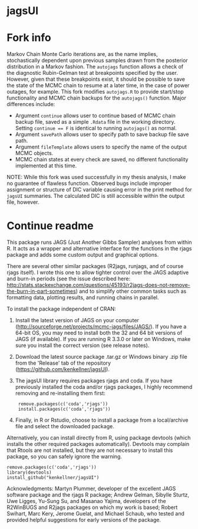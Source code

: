 jagsUI
==========

# Fork info

Markov Chain Monte Carlo iterations are, as the name implies, stochastically dependent upon previous samples drawn from the posterior distribution in a Markov fashion. The `autojags` function allows a check of the diagnostic Rubin-Gelman test at breakpoints specified by the user. However, given that these breakpoints exist, it should be possible to save the state of the MCMC chain to resume at a later time, in the case of power outages, for example. This fork modifies `autojags.R` to provide start/stop functionality and MCMC chain backups for the `autojags()` function. Major differences include:

* Argument `continue` allows user to continue based of MCMC chain backup file, saved as a simple `.Rdata` file in the working directory. Setting `continue == F` is identical to running `autojags()` as normal.
* Argument `savePath` allows user to specify path to save backup file save path.
* Argument `fileTemplate` allows users to specify the name of the output MCMC objects.
* MCMC chain states at every check are saved, no different functionality implemented at this time.

NOTE: While this fork was used successfully in my thesis analysis, I make no guarantee of flawless function. Observed bugs include improper assignment or structure of DIC variable causing error in the print method for `jagsUI` summaries. The calculated DIC is still accessible within the output file, however.

# Continue readme

This package runs JAGS (Just Another Gibbs Sampler) analyses from within R. It acts as a wrapper and alternative interface for the functions in the rjags package and adds some custom output and graphical options. 

There are several other similar packages (R2jags, runjags, and of course rjags itself). I wrote this one to allow tighter control over the JAGS adaptive and burn-in periods (see the issue described here: http://stats.stackexchange.com/questions/45193/r2jags-does-not-remove-the-burn-in-part-sometimes) and to simplify other common tasks such as formatting data, plotting results, and running chains in parallel.

To install the package independent of CRAN:

1. Install the latest version of JAGS on your computer (http://sourceforge.net/projects/mcmc-jags/files/JAGS/). If you have a 64-bit OS, you may need to install both the 32 and 64 bit versions of JAGS (if available). If you are running R 3.3.0 or later on Windows, make sure you install the correct version (see release notes).
2. Download the latest source package .tar.gz or Windows binary .zip file from the 'Release' tab of the repository (https://github.com/kenkellner/jagsUI). 
3. The jagsUI library requires packages rjags and coda. If you have previously installed the coda and/or rjags packages, I highly recommend removing and re-installing them first:

        remove.packages(c('coda','rjags'))
        install.packages(c('coda','rjags'))
4. Finally, in R or Rstudio, choose to install a package from a local/archive file and select the downloaded package.

Alternatively, you can install directly from R, using package devtools (which installs the other required packages automatically). Devtools may complain that Rtools are not installed, but they are not necessary to install this package, so you can safely ignore the warning.
```
remove.packages(c('coda','rjags'))
library(devtools)
install_github("kenkellner/jagsUI")
```
Acknowledgments: Martyn Plummer, developer of the excellent JAGS software package and the rjags R package;  Andrew Gelman, Sibylle Sturtz, Uwe Ligges, Yu-Sung Su, and Masanao Yajima, developers of the R2WinBUGS and R2jags packages on which my work is based; Robert Swihart, Marc Kery, Jerome Guelat, and Michael Schaub, who tested and provided helpful suggestions for early versions of the package.
